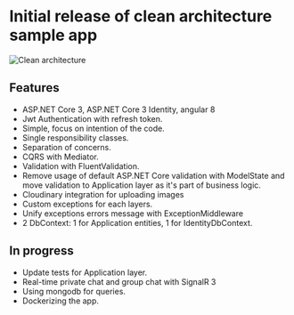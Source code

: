 # Initial release of clean architecture sample app

<img src="https://serving.photos.photobox.com/3047955071e2f47a1e3c1140fb2f279d5472e04913a6d9fa7b7ed858bcf5ed415020f202.jpg"
     alt="Clean architecture" />

## Features

- ASP.NET Core 3, ASP.NET Core 3 Identity, angular 8
- Jwt Authentication with refresh token.
- Simple, focus on intention of the code.
- Single responsibility classes.
- Separation of concerns.
- CQRS with Mediator.
- Validation with FluentValidation.
- Remove usage of default ASP.NET Core validation with ModelState and move validation to Application layer as it's part of business logic.
- Cloudinary integration for uploading images
- Custom exceptions for each layers.
- Unify exceptions errors message with ExceptionMiddleware
- 2 DbContext: 1 for Application entities, 1 for IdentityDbContext.

## In progress

- Update tests for Application layer.
- Real-time private chat and group chat with SignalR 3
- Using mongodb for queries.
- Dockerizing the app.
